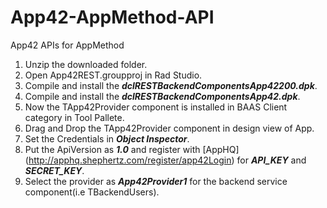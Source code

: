 App42-AppMethod-API
===================

App42 APIs for AppMethod

1. Unzip the downloaded folder.
2. Open App42REST.groupproj in Rad Studio.
3. Compile and install the ___dclRESTBackendComponentsApp42200.dpk___.
4. Compile and install the ___dclRESTBackendComponentsApp42.dpk___.
5. Now the TApp42Provider component is installed in BAAS Client category in Tool Pallete.
6. Drag and Drop the TApp42Provider component in design view of App.
8. Set the Credentials in ___Object Inspector___.
7. Put the ApiVersion as ___1.0___ and register with [AppHQ] (http://apphq.shephertz.com/register/app42Login) for ___API_KEY___ and ___SECRET_KEY___.
8. Select the provider as ___App42Provider1___ for the backend service component(i.e TBackendUsers).

